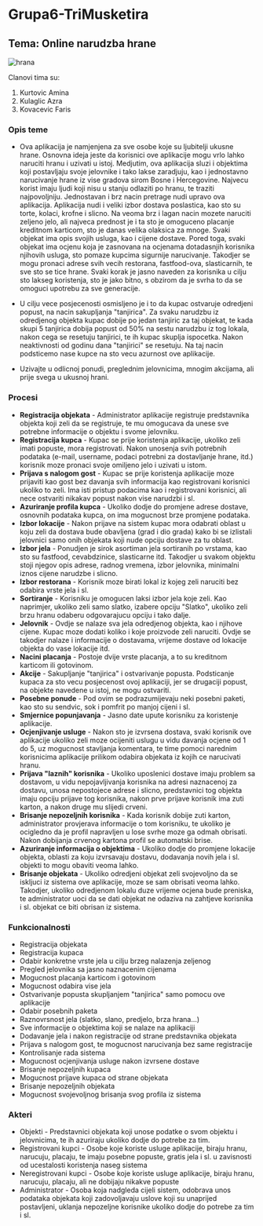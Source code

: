 # Grupa6-TriMusketira
## Tema: Online narudzba hrane

![hrana](https://user-images.githubusercontent.com/37142772/37622025-e2657652-2bc0-11e8-891f-d240677f48ec.jpg)

Clanovi tima su:
1. Kurtovic Amina
2. Kulaglic Azra
3. Kovacevic Faris
### Opis teme

- Ova aplikacija je namjenjena za sve osobe koje su ljubitelji ukusne hrane. Osnovna ideja jeste da korisnici ove aplikacije
mogu vrlo lahko naruciti hranu i uzivati u istoj. Medjutim, ova aplikacija sluzi i objektima koji postavljaju svoje jelovnike i tako 
lakse zaradjuju, kao i jednostavno narucivanje hrane iz vise gradova sirom Bosne i Hercegovine. Najvecu korist imaju ljudi koji nisu u stanju odlaziti po hranu, te traziti najpovoljniju. Jednostavan i brz nacin pretrage nudi upravo ova aplikacija.  Aplikacija nudi i veliki izbor dostava poslastica, kao sto su torte, kolaci, krofne i slicno. Na veoma brz i lagan nacin mozete naruciti zeljeno jelo, ali najveca prednost je i ta sto je omoguceno placanje kreditnom karticom, sto je danas velika olaksica za mnoge. Svaki objekat ima opis svojih usluga, kao i cijene dostave. Pored toga, svaki objekat ima ocjenu koja je zasnovana na ocjenama dotadasnjih korisnika njihovih usluga, sto pomaze kupcima sigurnije narucivanje. Takodjer se mogu pronaci adrese svih vecih restorana, fastfood-ova, slasticarnih, te sve sto se tice hrane. Svaki korak je jasno naveden za korisnika u cilju sto lakseg koristenja, sto je jako bitno, s obzirom da je svrha to da se omoguci upotrebu za sve generacije. 

- U cilju vece posjecenosti osmisljeno je i to da kupac ostvaruje odredjeni popust, na nacin sakupljanja "tanjirica". Za svaku narudzbu iz odredjenog objekta kupac dobije po jedan tanjiric za taj objekat, te kada skupi 5 tanjirica dobija popust od 50% na sestu narudzbu iz tog lokala, nakon cega se resetuju tanjirici, te ih kupac skuplja ispocetka. Nakon neaktivnosti od godinu dana "tanjirici" se resetuju. Na taj nacin podsticemo nase kupce na sto vecu azurnost ove aplikacije.

- Uzivajte u odlicnoj ponudi, preglednim jelovnicima, mnogim akcijama, ali prije svega u ukusnoj hrani. 

### Procesi

- **Registracija objekata** - Administrator aplikacije registruje predstavnika objekta koji zeli da se registruje, te mu omogucava da unese sve potrebne informacije o objektu i svome jelovniku.
- **Registracija kupca** - Kupac se prije koristenja aplikacije, ukoliko zeli imati popuste, mora registrovati. Nakon unosenja svih potrebnih podataka (e-mail, username, podaci potrebni za dostavljanje hrane, itd.) korisnik moze pronaci svoje omiljeno jelo i uzivati u istom.
-  **Prijava s nalogom gost** - Kupac se prije koristenja aplikacije moze prijaviti kao gost bez davanja svih informacija kao registrovani korisnici ukoliko to zeli. Ima isti pristup podacima kao i registrovani korisnici, ali nece ostvariti nikakav popust nakon vise narudzbi i sl.
-  **Azuriranje profila kupca** - Ukoliko dodje do promjene adrese dostave, osnovnih podataka kupca, on ima mogucnost brze promjene podataka.
- **Izbor lokacije** - Nakon prijave na sistem kupac mora odabrati oblast u koju zeli da dostava bude obavljena (grad i dio grada) kako bi se izlistali jelovnici samo onih objekata koji nude opciju dostave za tu oblast.
- **Izbor jela** - Ponudjen je sirok asortiman jela sortiranih po vrstama, kao sto su fastfood, cevabdzinice, slasticarne itd. Takodjer u svakom objektu stoji njegov opis adrese, radnog vremena, izbor jelovnika, minimalni iznos cijene narudzbe i slicno. 
- **Izbor restorana** - Korisnik moze birati lokal iz kojeg zeli naruciti bez odabira vrste jela i sl. 
- **Sortiranje** - Korisniku je omogucen laksi izbor jela koje zeli. Kao naprimjer, ukoliko zeli samo slatko, izabere opciju "Slatko", ukoliko zeli brzu hranu odaberu odgovarajucu opciju i tako dalje.
- **Jelovnik** - Ovdje se nalaze sva jela odredjenog objekta, kao i njihove cijene. Kupac moze dodati koliko i koje proizvode zeli naruciti. Ovdje se takodjer nalaze i informacije o dostavama, vrijeme dostave od lokacije objekta do vase lokacije itd.
- **Nacini placanja** - Postoje dvije vrste placanja, a to su kreditnom karticom ili gotovinom.
- **Akcije** - Sakupljanje "tanjirica" i ostvarivanje popusta. Podsticanje kupaca za sto vecu posjecenost ovoj aplikaciji, jer se drugaciji popust, na objekte navedene u istoj, ne mogu ostvariti.
- **Posebne ponude** - Pod ovim se podrazumijevaju neki posebni paketi, kao sto su sendvic, sok i pomfrit po manjoj cijeni i sl.
- **Smjernice popunjavanja** - Jasno date upute korisniku za koristenje aplikacije.
- **Ocjenjivanje usluge** - Nakon sto je izvrsena dostava, svaki korisnik ove aplikacije ukoliko zeli moze ocijeniti uslugu u vidu davanja ocjene od 1 do 5, uz mogucnost stavljanja komentara, te time pomoci narednim korisnicima aplikacije prilikom odabira objekata iz kojih ce narucivati hranu.
- **Prijava "laznih" korisnika** - Ukoliko uposlenici dostave imaju problem sa dostavom, u vidu nepojavljivanja korisnika na adresi naznacenoj za dostavu, unosa nepostojece adrese i slicno, predstavnici tog objekta imaju opciju prijave tog korisnika, nakon prve prijave korisnik ima zuti karton, a nakon druge mu slijedi crveni.
- **Brisanje nepozeljnih korisnika** - Kada korisnik dobije zuti karton, administrator provjerava informacije o tom korisniku, te ukoliko je ocigledno da je profil napravljen u lose svrhe moze ga odmah obrisati. Nakon dobijanja crvenog kartona profil se automatski brise.
- **Azuriranje informacija o objektima** - Ukoliko dodje do promjene lokacije objekta, oblasti za koju izvrsavaju dostavu, dodavanja novih jela i sl. objekti to mogu obaviti veoma lahko.
- **Brisanje objekata** - Ukoliko odredjeni objekat zeli svojevoljno da se iskljuci iz sistema ove aplikacije, moze se sam obrisati veoma lahko. Takodjer, ukoliko odredjenom lokalu duze vrijeme ocjena bude preniska, te administrator uoci da se dati objekat ne odaziva na zahtjeve korisnika i sl. objekat ce biti obrisan iz sistema.


### Funkcionalnosti

- Registracija objekata
- Registracija kupaca
- Odabir konkretne vrste jela u cilju brzeg nalazenja zeljenog
- Pregled jelovnika sa jasno naznacenim cijenama
- Mogucnost placanja karticom i gotovinom
- Mogucnost odabira vise jela
- Ostvarivanje popusta skupljanjem "tanjirica" samo pomocu ove aplikacije
- Odabir posebnih paketa
- Raznovrsnost jela (slatko, slano, predjelo, brza hrana...)
- Sve informacije o objektima koji se nalaze na aplikaciji
- Dodavanje jela i nakon registracije od strane predstavnika objekata
- Prijava s nalogom gost, te mogucnost narucivanja bez same registracije
- Kontrolisanje rada sistema
- Mogucnost ocjenjivanja usluge nakon izvrsene dostave
- Brisanje nepozeljnih kupaca
- Mogucnost prijave kupaca od strane objekata
- Brisanje nepozeljnih objekata
- Mogucnost svojevoljnog brisanja svog profila iz sistema


### Akteri

- Objekti - Predstavnici objekata koji unose podatke o svom objektu i jelovnicima, te ih azuriraju ukoliko dodje do potrebe za tim.
- Registrovani kupci - Osobe koje koriste usluge aplikacije, biraju hranu, narucuju, placaju, te imaju posebne popuste, gratis jela i sl. u zavisnosti od ucestalosti koristenja naseg sistema
- Neregistrovani kupci - Osobe koje koriste usluge aplikacije, biraju hranu, narucuju, placaju, ali ne dobijaju nikakve popuste
- Administrator - Osoba koja nadgleda cijeli sistem, odobrava unos podataka objekata koji zadovoljavaju uslove koji su unaprijed postavljeni,  uklanja nepozeljne korisnike ukoliko dodje do potrebe za tim i sl.






